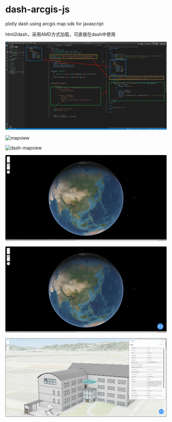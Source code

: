 # dash-arcgis-js
plotly dash using arcgis map sdk for javascript

html2dash，采用AMD方式加载，可直接在dash中使用


![html2dash](./assets/example/html2dash.png)


![mapview](./assets/example/view2d.png)

![dash-mapview](./assets/example/dash-2d.png)

![sceneview](./assets/example/sceneview.png)

![dash-sceneview](./assets/example/dash-sceneview.png)

![buildinglayer](./assets/example/view3d.png)

